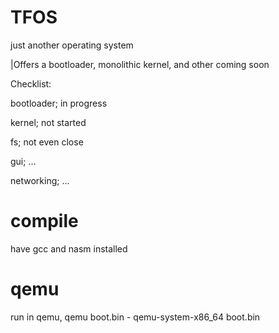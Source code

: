 # TFOS
just another operating system

|Offers a bootloader, monolithic kernel, and other coming soon

Checklist:

bootloader; in progress

kernel; not started

fs; not even close

gui; ...

networking; ...




# compile
have gcc and nasm installed

# qemu
run in qemu, 
qemu boot.bin - qemu-system-x86_64 boot.bin
